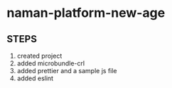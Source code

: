 # naman-platform-new-age

## STEPS

1. created project
2. added microbundle-crl
3. added prettier and a sample js file
4. added eslint
